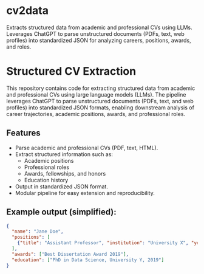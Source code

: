 # cv2data
Extracts structured data from academic and professional CVs using LLMs. Leverages ChatGPT to parse unstructured documents (PDFs, text, web profiles) into standardized JSON for analyzing careers, positions, awards, and roles.

# Structured CV Extraction  

This repository contains code for extracting structured data from academic and professional CVs using large language models (LLMs). The pipeline leverages ChatGPT to parse unstructured documents (PDFs, text, and web profiles) into standardized JSON formats, enabling downstream analysis of career trajectories, academic positions, awards, and professional roles.  

## Features  
- Parse academic and professional CVs (PDF, text, HTML).  
- Extract structured information such as:  
  - Academic positions  
  - Professional roles  
  - Awards, fellowships, and honors  
  - Education history  
- Output in standardized JSON format.  
- Modular pipeline for easy extension and reproducibility.  
<!--
## Installation  
Clone the repository and install the dependencies:  

```bash
git clone https://github.com/anonymouspaper97/cv2data.git
cd cv2data
pip install -r requirements.txt
```
-->
## Example output (simplified):
```json
{
  "name": "Jane Doe",
  "positions": [
    {"title": "Assistant Professor", "institution": "University X", "years": "2020–present"}
  ],
  "awards": ["Best Dissertation Award 2019"],
  "education": ["PhD in Data Science, University Y, 2019"]
}
```

